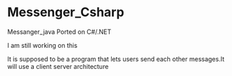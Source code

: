 # Messenger_Csharp

Messanger_java Ported on C#/.NET
      
I am still working on this
                            
It is supposed to be a program that lets users send each other messages.It will use a client server architecture
